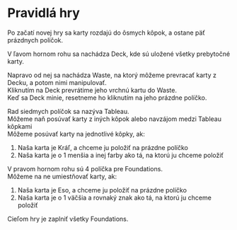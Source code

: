 # Pravidlá hry

Po začatí novej hry sa karty rozdajú do ôsmych kôpok, a ostane päť prázdnych políčok.

V ľavom hornom rohu sa nachádza Deck, kde sú uložené všetky prebytočné karty.

Napravo od nej sa nachádza Waste, na ktorý môžeme prevracať karty z Decku, a potom nimi manipulovať. <br>
Kliknutím na Deck prevrátime jeho vrchnú kartu do Waste. <br>
Keď sa Deck minie, resetneme ho kliknutím na jeho prázdne políčko.

Rad siedmych políčok sa nazýva Tableau. <br>
Môžeme naň posúvať karty z iných kôpok alebo navzájom medzi Tableau kôpkami <br>
Môžeme posúvať karty na jednotlivé kôpky, ak:
<ol>
    <li> Naša karta je Kráľ, a chceme ju položiť na prázdne políčko </li>
    <li> Naša karta je o 1 menšia a inej farby ako tá, na ktorú ju chceme položiť </li>
</ol>

V pravom hornom rohu sú 4 políčka pre Foundations. <br>
Môžeme na ne umiestňovať karty, ak:
<ol>
    <li> Naša karta je Eso, a chceme ju položiť na prázdne políčko </li>
    <li> Naša karta je o 1 väčšia a rovnaký znak ako tá, na ktorú ju chceme položiť </li>
</ol>

Cieľom hry je zaplniť všetky Foundations.
